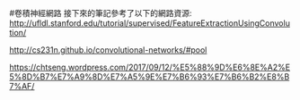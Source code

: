 #卷積神經網路
接下來的筆記參考了以下的網路資源:
http://ufldl.stanford.edu/tutorial/supervised/FeatureExtractionUsingConvolution/

http://cs231n.github.io/convolutional-networks/#pool

https://chtseng.wordpress.com/2017/09/12/%E5%88%9D%E6%8E%A2%E5%8D%B7%E7%A9%8D%E7%A5%9E%E7%B6%93%E7%B6%B2%E8%B7%AF/